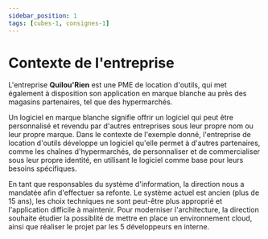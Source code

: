 ```yaml
---
sidebar_position: 1
tags: [cubes-1, consignes-1]
---
```


# Contexte de l'entreprise

L'entreprise **Quilou'Rien** est une PME de location d'outils, qui met également à disposition son application en marque blanche au près des magasins partenaires, tel que des hypermarchés.

Un logiciel en marque blanche signifie offrir un logiciel qui peut être personnalisé et revendu par d'autres entreprises sous leur propre nom ou leur propre marque. Dans le contexte de l'exemple donné, l'entreprise de location d'outils développe un logiciel qu'elle permet à d'autres partenaires, comme les chaînes d'hypermarchés, de personnaliser et de commercialiser sous leur propre identité, en utilisant le logiciel comme base pour leurs besoins spécifiques.

En tant que responsables du système d'information, la direction nous a mandatée afin d'effectuer sa refonte. Le système actuel est ancien (plus de 15 ans), les choix techniques ne sont peut-être plus approprié et l'application difficile à maintenir.
Pour moderniser l'architecture, la direction souhaite étudier la possiblité de mettre en place un environnement cloud, ainsi que réaliser le projet par les 5 développeurs en interne.
